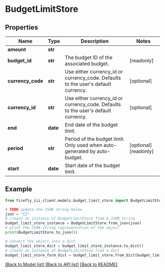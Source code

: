 # BudgetLimitStore


## Properties

Name | Type | Description | Notes
------------ | ------------- | ------------- | -------------
**amount** | **str** |  | 
**budget_id** | **str** | The budget ID of the associated budget. | [readonly] 
**currency_code** | **str** | Use either currency_id or currency_code. Defaults to the user&#39;s default currency. | [optional] 
**currency_id** | **str** | Use either currency_id or currency_code. Defaults to the user&#39;s default currency. | [optional] 
**end** | **date** | End date of the budget limit. | 
**period** | **str** | Period of the budget limit. Only used when auto-generated by auto-budget. | [optional] [readonly] 
**start** | **date** | Start date of the budget limit. | 

## Example

```python
from firefly_iii_client.models.budget_limit_store import BudgetLimitStore

# TODO update the JSON string below
json = "{}"
# create an instance of BudgetLimitStore from a JSON string
budget_limit_store_instance = BudgetLimitStore.from_json(json)
# print the JSON string representation of the object
print(BudgetLimitStore.to_json())

# convert the object into a dict
budget_limit_store_dict = budget_limit_store_instance.to_dict()
# create an instance of BudgetLimitStore from a dict
budget_limit_store_form_dict = budget_limit_store.from_dict(budget_limit_store_dict)
```
[[Back to Model list]](../README.md#documentation-for-models) [[Back to API list]](../README.md#documentation-for-api-endpoints) [[Back to README]](../README.md)


